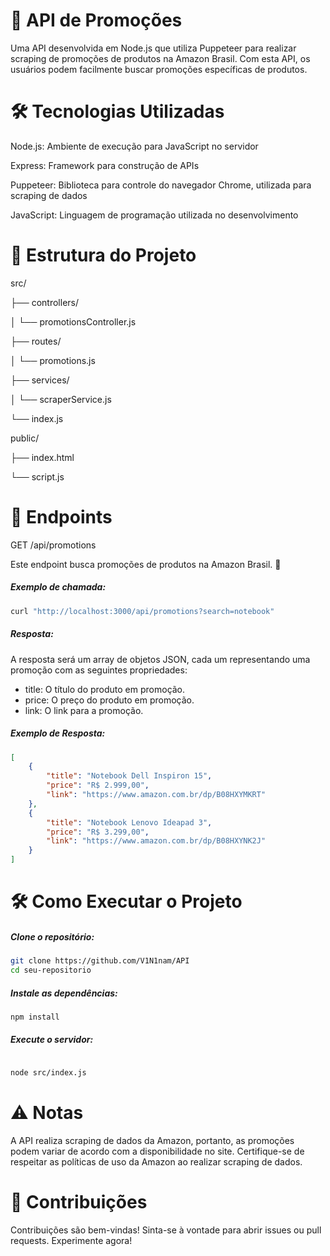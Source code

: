 # 🌟 API de Promoções

Uma API desenvolvida em Node.js que utiliza Puppeteer para realizar scraping de promoções de produtos na Amazon Brasil. Com esta API, os usuários podem facilmente buscar promoções específicas de produtos.

# 🛠️ Tecnologias Utilizadas

 Node.js: Ambiente de execução para JavaScript no servidor

 Express: Framework para construção de APIs

 Puppeteer: Biblioteca para controle do navegador Chrome, utilizada para scraping de dados

 JavaScript: Linguagem de programação utilizada no desenvolvimento

# 📁 Estrutura do Projeto

src/

├── controllers/

│   └── promotionsController.js

├── routes/

│   └── promotions.js

├── services/

│   └── scraperService.js

└── index.js

public/

├── index.html

└── script.js

# 📡 Endpoints

GET /api/promotions

Este endpoint busca promoções de produtos na Amazon Brasil. 🎉

##### Exemplo de chamada:

```bash
curl "http://localhost:3000/api/promotions?search=notebook" 
```

##### Resposta:

A resposta será um array de objetos JSON, cada um representando uma promoção com as seguintes propriedades:

- title: O título do produto em promoção.
- price: O preço do produto em promoção.
- link: O link para a promoção.

##### Exemplo de Resposta:

``` json
[
    {
        "title": "Notebook Dell Inspiron 15",
        "price": "R$ 2.999,00",
        "link": "https://www.amazon.com.br/dp/B08HXYMKRT"
    },
    {
        "title": "Notebook Lenovo Ideapad 3",
        "price": "R$ 3.299,00",
        "link": "https://www.amazon.com.br/dp/B08HXYNK2J"
    }
]
```

# 🛠️ Como Executar o Projeto

##### Clone o repositório:

```bash
git clone https://github.com/V1N1nam/API
cd seu-repositorio
```

##### Instale as dependências:
```bash
npm install
```

##### Execute o servidor:
```bash

node src/index.js
```

# ⚠️ Notas
A API realiza scraping de dados da Amazon, portanto, as promoções podem variar de acordo com a disponibilidade no site. Certifique-se de respeitar as políticas de uso da Amazon ao realizar scraping de dados.

# 🤝 Contribuições
Contribuições são bem-vindas! Sinta-se à vontade para abrir issues ou pull requests. Experimente agora!
